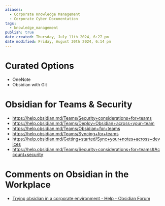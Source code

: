 ```yaml
---
aliases:
  - Corporate Knowledge Management
  - Corporate Cyber Documentation
tags:
  - knowledge_management
publish: true
date created: Thursday, July 11th 2024, 6:27 pm
date modified: Friday, August 30th 2024, 6:14 pm
---
```


# Curated Options

- OneNote
- Obsidian with Git

# Obsidian for Teams & Security 

- https://help.obsidian.md/Teams/Security+considerations+for+teams
- https://help.obsidian.md/Teams/Deploy+Obsidian+across+your+team
- https://help.obsidian.md/Teams/Obsidian+for+teams
- https://help.obsidian.md/Teams/Syncing+for+teams
- https://help.obsidian.md/Getting+started/Sync+your+notes+across+devices
- https://help.obsidian.md/Teams/Security+considerations+for+teams#Account+security

# Comments on Obsidian in the Workplace

- [Trying obsidian in a corporate environment - Help - Obsidian Forum](https://forum.obsidian.md/t/trying-obsidian-in-a-corporate-environment/68816)